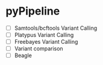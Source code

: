 pyPipeline
=========

- [ ] Samtools/bcftools Variant Calling
- [ ] Platypus Variant Calling
- [ ] Freebayes Variant Calling
- [ ] Variant comparison
- [ ] Beagle